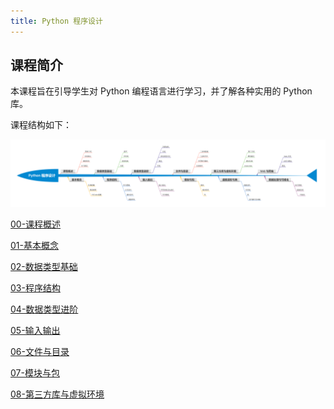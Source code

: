 ```yaml
---
title: Python 程序设计
---
```


## 课程简介

本课程旨在引导学生对 Python 编程语言进行学习，并了解各种实用的 Python 库。

课程结构如下：

<a href='/img/python.png'>![课程结构](/img/python.png)</a>

[00-课程概述](python/introduction.md)

[01-基本概念](python/basic.md)

[02-数据类型基础](python/data-types-basic.md)

[03-程序结构](python/control-flow.md)

[04-数据类型进阶](python/data-types-advanced.md)

[05-输入输出](python/io-file.md)

[06-文件与目录](python/file-and-path.md)

[07-模块与包](python/lib-and-packages.md)

[08-第三方库与虚拟环境](python/virtualenvs.md)
